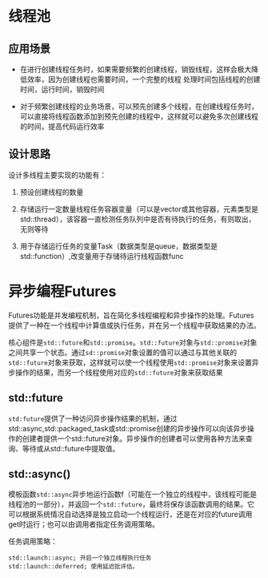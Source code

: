 # 线程池

## 应用场景

* 在进行创建线程任务时，如果需要频繁的创建线程，销毁线程，这样会极大降低效率，因为创建线程也需要时间，一个完整的线程
  处理时间包括线程的创建时间，运行时间，销毁时间

* 对于频繁创建线程的业务场景，可以预先创建多个线程，在创建线程任务时，可以直接将线程函数添加到预先创建的线程中，这样就可以避免多次创建线程的时间，提高代码运行效率

## 设计思路

设计多线程主要实现的功能有：
1. 预设创建线程的数量

2. 存储运行一定数量线程任务容器变量（可以是vector或其他容器，元素类型是std::thread），该容器一直检测任务队列中是否有待执行的任务，有则取出，无则等待

3. 用于存储运行任务的变量Task（数据类型是queue，数据类型是std::function<T>）,改变量用于存储待运行线程函数func

# 异步编程Futures

Futures功能是并发编程机制，旨在简化多线程编程和异步操作的处理。Futures提供了一种在一个线程中计算值或执行任务，并在另一个线程中获取结果的办法。

核心组件是`std::future`和`std::promise`。`std::future`对象与`std::promise`对象之间共享一个状态。通过`sd::promise`对象设置的值可以通过与其他关联的`std::future`对象来获取，这样就可以使一个线程使用`std::promise`对象来设置异步操作的结果，而另一个线程使用对应的`std::future`对象来获取结果

## std::future
`std:future`提供了一种访问异步操作结果的机制，通过std::async,std::packaged_task或std::promise创建的异步操作可以向该异步操作的创建者提供一个std::future对象。异步操作的创建者可以使用各种方法来查询、等待或从std::future中提取值。

## std::async()
模板函数`std::async`异步地运行函数f（可能在一个独立的线程中，该线程可能是线程池的一部分），并返回一个`std::future`，最终将保存该函数调用的结果。它可以根据系统情况自动选择是独立启动一个线程运行，还是在对应的future调用get时运行；也可以由调用者指定任务调用策略。

任务调用策略：

    std::launch::async; 开启一个独立线程执行任务
    std::launch::deferred; 使用延迟批评估。